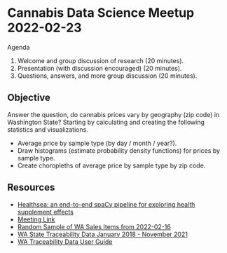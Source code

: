 # Cannabis Data Science Meetup 2022-02-23

Agenda

1. Welcome and group discussion of research (20 minutes).
2. Presentation (with discussion encouraged) (20 minutes).
3. Questions, answers, and more group discussion (20 minutes).

## Objective

Answer the question, do cannabis prices vary by geography (zip code) in Washington State? Starting by calculating and creating the following statistics and visualizations.

* Average price by sample type (by day / month / year?).
* Draw histograms (estimate probability density functions) for prices by sample type.
* Create choropleths of average price by sample type by zip code.

## Resources

- [Healthsea: an end-to-end spaCy pipeline for exploring health supplement effects](https://explosion.ai/blog/healthsea)
- [Meeting Link](meet.google.com/ifq-jtmc-nuh)
- [Random Sample of WA Sales Items from 2022-02-16](https://cannlytics.page.link/cds53)
- [WA State Traceability Data January 2018 - November 2021](https://lcb.app.box.com/s/e89t59s0yb558tjoncjsid710oirqbgd)
- [WA Traceability Data User Guide](https://lcb.wa.gov/sites/default/files/publications/Marijuana/traceability/WALeafDataSystems_UserManual_v1.37.5_AddendumC_LicenseeUser.pdf)
